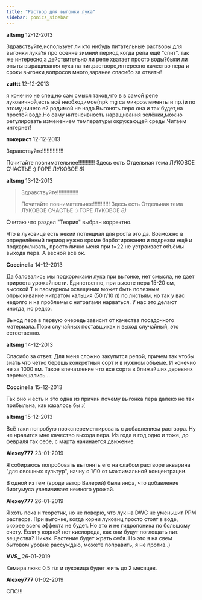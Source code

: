 ```yaml
---
title: "Раствор для выгонки лука"
sidebar: ponics_sidebar
---
```


**altsmg** 12-12-2013

Здравствуйте,использует ли кто нибудь питательные растворы для выгонки лука?я про осенне зимний период когда репа ещё "спит". так же интересно,а действительно ли репе хватает просто воды?были ли опыты выращивания лука на пит.растворе,интересно качество пера и сроки выгонки,вопросов много,заранее спасибо за ответы!


**zutttt** 12-12-2013

я конечно не спец,но сам смысл таков,что в в самой репе луковичной,есть всё необходимое(npk mg ca микроэлементы и пр.)и по этому,ничего ей родимой не надо.Выгонять перо она и так будет,на простой воде.Но саму интенсивность наращивания зелёнки,можно регулировать изменением температуры окружающей среды.Читаем интернет!


**покерист** 12-12-2013

Здравствуйте!!!!!!!!!!!!!!

Почитайте повнимательнее!!!!!!!!!!! Здесь есть Отдельная тема ЛУКОВОЕ СЧАСТЬЕ :) ГОРЕ ЛУКОВОЕ *8)*


**altsmg** 13-12-2013

> Здравствуйте!!!!!!!!!!!!!!
> 
> Почитайте повнимательнее!!!!!!!!!!! Здесь есть Отдельная тема ЛУКОВОЕ СЧАСТЬЕ :) ГОРЕ ЛУКОВОЕ *8)*

Считаю что раздел "Теория" выбран корректно. 

Что в луковице есть некий потенциал для роста это да. Возможно в определённый период нужно кроме барботирования и подрезки ещё и подкармливать, просто лично меня при t=22 не устраивает объёмы выхода пера. А весной всё ок.


**Coccinella** 14-12-2013

Да баловались мы подкормками лука при выгонке, нет смысла, не дает прироста урожайности. Единственно, при высоте пера 15-20 см, высокой Т и пасмурном освещении может быть полезным опрыскивание нитратом кальция (50 г/10 л) по листьям, но так у вас недолго и на проблемы с нитратами нарваться. У нас это делают иногда, но редко.

Выход пера в первую очередь зависит от качества посадочного материала. Пори случайных поставщиках и выход случайный, это естественно.


**altsmg** 14-12-2013

 Спасибо за ответ. Для меня сложно закупится репой, причем так чтобы знать что четко берешь конкретный сорт и в нужном объеме. И конечно не за 1000 км. Такое впечатление что все сорта в ближайших деревнях перемешались...


**Coccinella** 15-12-2013

Так оно и есть и это одна из причин почему выгонка пера далеко не так прибыльна, как казалось бы :(


**altsmg** 15-12-2013

 Всё таки попробую поэксперементировать с добавлением раствора. Ну не нравится мне качество выхода пера. Из года в год одно и тоже, до февраля так себе, с марта начинается движение. 


**Alexey777** 23-01-2019

Я собираюсь попробовать выгонять его на слабом растворе акварина "для овощных культур", начну с 1/10 от максимальной концентрации.

В одной из тем (вроде автор Валерий) была инфа, что добавление биогумуса увеличивает немного урожай.


**Alexey777** 26-01-2019

Я хоть пока и теоретик, но не поверю, что лук на DWC не уменьшит PPM раствора. При выгонке, когда корни луковиц просто стоят в воде, скорее всего эффекта не будет. Но это и не гидропоника по большому счету. Если у корней нет кислорода, как они будут поглощать пит. вещества? Никак. Растение будет жрать себя. Но это я на свем бытовом уровне рассуждаю, можете поправить, я не против..)


**VVS_** 26-01-2019

Кемира люкс 0,5 г/л и луковица будет жить до 2 месяцев.


**Alexey777** 01-02-2019

СПС!!!


